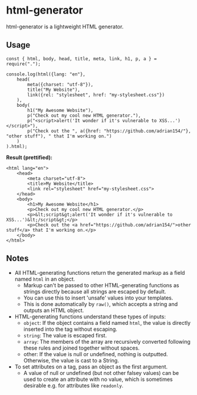 # html-generator

html-generator is a lightweight HTML generator.

## Usage

```
const { html, body, head, title, meta, link, h1, p, a } = require(".");

console.log(html({lang: "en"},
    head(
        meta({charset: "utf-8"}),
        title("My Website"),
        link({rel: "stylesheet", href: "my-stylesheet.css"})
    ),
    body(
        h1("My Awesome Website"),
        p("Check out my cool new HTML generator."),
        p("<script>alert('It wonder if it's vulnerable to XSS...')</script>"),
        p("Check out the ", a({href: "https://github.com/adrian154/"}, "other stuff"), " that I'm working on.")
    )
).html);
```

**Result (prettified):**
```
<html lang="en">
    <head>
        <meta charset="utf-8">
        <title>My Website</title>
        <link rel="stylesheet" href="my-stylesheet.css">
    </head>
    <body>
        <h1>My Awesome Website</h1>
        <p>Check out my cool new HTML generator.</p>
        <p>&lt;script&gt;alert('It wonder if it's vulnerable to XSS...')&lt;/script&gt;</p>
        <p>Check out the <a href="https://github.com/adrian154/">other stuff</a> that I'm working on.</p>
    </body>
</html>
```

## Notes

* All HTML-generating functions return the generated markup as a field named `html` in an object.
    * Markup can't be passed to other HTML-generating functions as strings directly because all strings are escaped by default.
    * You can use this to insert 'unsafe' values into your templates.
    * This is done automatically by `raw()`, which accepts a string and outputs an HTML object.
* HTML-generating functions understand these types of inputs:
    * `object`: If the object contains a field named `html`, the value is directly inserted into the tag without escaping.
    * `string`: The value is escaped first.
    * `array`: The members of the array are recursively converted following these rules and joined together without spaces.
    * other:  If the value is null or undefined, nothing is outputted. Otherwise, the value is cast to a String.
* To set attributes on a tag, pass an object as the first argument.
    * A value of null or undefined (but not other falsey values) can be used to create an attribute with no value, which is sometimes desirable e.g. for attributes like `readonly`.